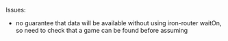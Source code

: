 Issues:
- no guarantee that data will be available without using iron-router waitOn, so need to check that a game can be found before assuming
